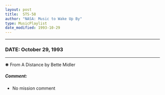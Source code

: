 ```yaml
---
layout: post
title:  STS-58
author: "NASA: Music to Wake Up By"
type: MusicPlaylist
date_modified: 1993-10-29
---
```


----
### DATE: October 29, 1993
----
✺ From A Distance by Bette Midler

##### Comment:
* No mission comment
